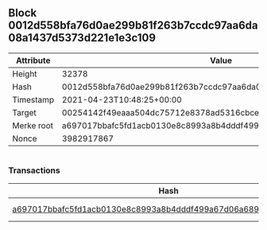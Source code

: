 ## Block 0012d558bfa76d0ae299b81f263b7ccdc97aa6da08a1437d5373d221e1e3c109

Attribute | Value
--- | ---
Height | 32378
Hash | 0012d558bfa76d0ae299b81f263b7ccdc97aa6da08a1437d5373d221e1e3c109
Timestamp | 2021-04-23T10:48:25+00:00
Target | 00254142f49eaaa504dc75712e8378ad5316cbcead634704b3734b6271167cc4
Merke root | a697017bbafc5fd1acb0130e8c8993a8b4dddf499a67d06a689b0510b362248e
Nonce | 3982917867

```

```

### Transactions

Hash | Amount
--- | ---
[a697017bbafc5fd1acb0130e8c8993a8b4dddf499a67d06a689b0510b362248e](a697017bbafc5fd1acb0130e8c8993a8b4dddf499a67d06a689b0510b362248e.md) | 10.00000000 SKEPTI 
